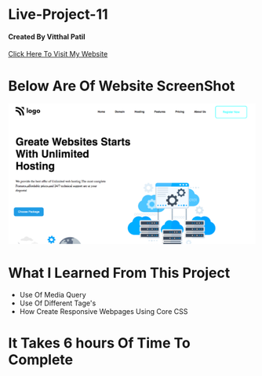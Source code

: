 # Live-Project-11 <br/>
#### Created By Vitthal Patil <br/>
[Click Here To Visit My Website]( https://vitthalpatil0806.github.io/Live-Project-11/) <br/>
# Below Are Of Website ScreenShot <br/>
![ss](https://github.com/VitthalPatil0806/Live-Project-11/blob/master/Live%20ss%2011.png) <br/>
# What I Learned From This Project <br/>
* Use Of Media Query <br/>
* Use Of Different Tage's <br/>
* How Create Responsive Webpages Using Core CSS <br/>
# It Takes 6 hours Of Time To Complete <br/>
